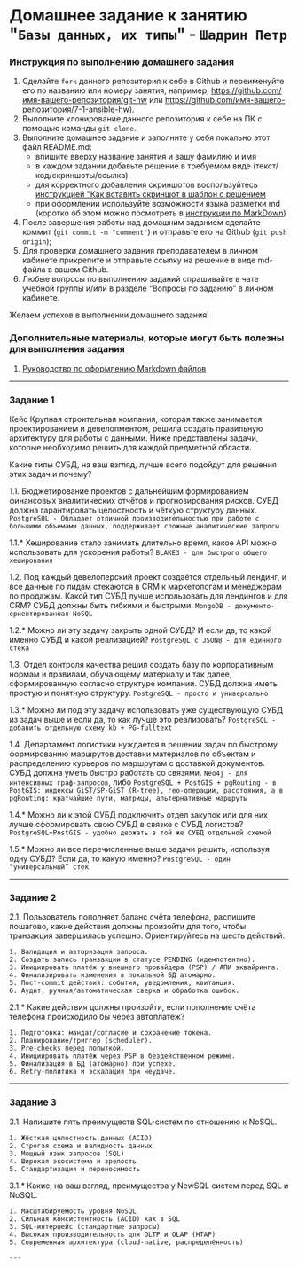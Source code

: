 # Домашнее задание к занятию "`Базы данных, их типы`" - `Шадрин Петр`


### Инструкция по выполнению домашнего задания

   1. Сделайте `fork` данного репозитория к себе в Github и переименуйте его по названию или номеру занятия, например, https://github.com/имя-вашего-репозитория/git-hw или  https://github.com/имя-вашего-репозитория/7-1-ansible-hw).
   2. Выполните клонирование данного репозитория к себе на ПК с помощью команды `git clone`.
   3. Выполните домашнее задание и заполните у себя локально этот файл README.md:
      - впишите вверху название занятия и вашу фамилию и имя
      - в каждом задании добавьте решение в требуемом виде (текст/код/скриншоты/ссылка)
      - для корректного добавления скриншотов воспользуйтесь [инструкцией "Как вставить скриншот в шаблон с решением](https://github.com/netology-code/sys-pattern-homework/blob/main/screen-instruction.md)
      - при оформлении используйте возможности языка разметки md (коротко об этом можно посмотреть в [инструкции  по MarkDown](https://github.com/netology-code/sys-pattern-homework/blob/main/md-instruction.md))
   4. После завершения работы над домашним заданием сделайте коммит (`git commit -m "comment"`) и отправьте его на Github (`git push origin`);
   5. Для проверки домашнего задания преподавателем в личном кабинете прикрепите и отправьте ссылку на решение в виде md-файла в вашем Github.
   6. Любые вопросы по выполнению заданий спрашивайте в чате учебной группы и/или в разделе “Вопросы по заданию” в личном кабинете.
   
Желаем успехов в выполнении домашнего задания! 
   
### Дополнительные материалы, которые могут быть полезны для выполнения задания

1. [Руководство по оформлению Markdown файлов](https://gist.github.com/Jekins/2bf2d0638163f1294637#Code)

---

### Задание 1

Кейс
Крупная строительная компания, которая также занимается проектированием и девелопментом, решила создать правильную архитектуру для работы с данными. Ниже представлены задачи, которые необходимо решить для каждой предметной области.

Какие типы СУБД, на ваш взгляд, лучше всего подойдут для решения этих задач и почему?

1.1. Бюджетирование проектов с дальнейшим формированием финансовых аналитических отчётов и прогнозирования рисков. СУБД должна гарантировать целостность и чёткую структуру данных.
`PostgreSQL - Обладает отличной производительностью при работе с большими объемами данных, поддерживает сложные аналитические запросы`

1.1.* Хеширование стало занимать длительно время, какое API можно использовать для ускорения работы?
`BLAKE3 - для быстрого общего хеширования`

1.2. Под каждый девелоперский проект создаётся отдельный лендинг, и все данные по лидам стекаются в CRM к маркетологам и менеджерам по продажам. Какой тип СУБД лучше использовать для лендингов и для CRM? СУБД должны быть гибкими и быстрыми.
`MongoDB - документо-ориентированная NoSQL`

1.2.* Можно ли эту задачу закрыть одной СУБД? И если да, то какой именно СУБД и какой реализацией?
`PostgreSQL c JSONB - для единного стека`

1.3. Отдел контроля качества решил создать базу по корпоративным нормам и правилам, обучающему материалу и так далее, сформированную согласно структуре компании. СУБД должна иметь простую и понятную структуру.
`PostgreSQL - просто и универсально`

1.3.* Можно ли под эту задачу использовать уже существующую СУБД из задач выше и если да, то как лучше это реализовать?
`PostgreSQL - добавить отдельную схему kb + PG-fulltext`

1.4. Департамент логистики нуждается в решении задач по быстрому формированию маршрутов доставки материалов по объектам и распределению курьеров по маршрутам с доставкой документов. СУБД должна уметь быстро работать со связями.
`Neo4j - для интенсивных граф-запросов`, либо `PostgreSQL + PostGIS + pgRouting - в PostGIS: индексы GiST/SP-GiST (R-tree), гео-операции, расстояния, а в pgRouting: кратчайшие пути, матрицы, альтернативные маршруты`

1.4.* Можно ли к этой СУБД подключить отдел закупок или для них лучше сформировать свою СУБД в связке с СУБД логистов?
`PostgreSQL+PostGIS - удобно держать в той же СУБД отдельной схемой`

1.5.* Можно ли все перечисленные выше задачи решить, используя одну СУБД? Если да, то какую именно?
`PostgreSQL - один “универсальный” стек`

---

### Задание 2

2.1. Пользователь пополняет баланс счёта телефона, распишите пошагово, какие действия должны произойти для того, чтобы транзакция завершилась успешно. Ориентируйтесь на шесть действий.
```
1. Валидация и авторизация запроса.
2. Создать запись транзакции в статусе PENDING (идемпотентно).
3. Инициировать платёж у внешнего провайдера (PSP) / АПИ эквайринга.
4. Финализировать изменения в локальной БД атомарно.
5. Пост-commit действия: события, уведомления, квитанция.
6. Аудит, ручная/автоматическая сверка и обработка ошибок.
```

2.1.* Какие действия должны произойти, если пополнение счёта телефона происходило бы через автоплатёж?
```
1. Подготовка: мандат/согласие и сохранение токена.
2. Планирование/триггер (scheduler).
3. Pre-checks перед попыткой.
4. Инициировать платёж через PSP в бездейственном режиме.
5. Финализация в БД (атомарно) при успехе.
6. Retry-политика и эскалация при неудаче.
```

---

### Задание 3

3.1. Напишите пять преимуществ SQL-систем по отношению к NoSQL.
```
1. Жёсткая целостность данных (ACID)
2. Строгая схема и валидность данных
3. Мощный язык запросов (SQL)
4. Широкая экосистема и зрелость
5. Стандартизация и переносимость
```

3.1.* Какие, на ваш взгляд, преимущества у NewSQL систем перед SQL и NoSQL.
```
1. Масштабируемость уровня NoSQL
2. Сильная консистентность (ACID) как в SQL
3. SQL-интерфейс (стандартные запросы)
4. Высокая производительность для OLTP и OLAP (HTAP)
5. Современная архитектура (cloud-native, распределённость)

---


```

